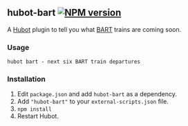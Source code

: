 ## hubot-bart [![NPM version](https://badge.fury.io/js/hubot-spoonrocket.png)](http://badge.fury.io/js/hubot-spoonrocket)

A [Hubot](https://github.com/github/hubot) plugin to tell you what [BART](http://www.bart.gov/) trains are coming soon.

### Usage

    hubot bart - next six BART train departures

### Installation
1. Edit `package.json` and add `hubot-bart` as a dependency.
2. Add `"hubot-bart"` to your `external-scripts.json` file.
3. `npm install`
4. Restart Hubot.
